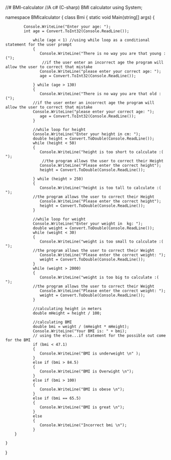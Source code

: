 //# BMI-calculator
//A c# (C-sharp) BMI calculator
using System;

namespace BMIcalculator
{
    class Bmi
    {
        static void Main(string[] args)
        {
            
            Console.WriteLine("Enter your age: ");
            int age = Convert.ToInt32(Console.ReadLine());
            
                while (age < 1) //using while loop as a conditional statement for the user prompt
                {
                   Console.WriteLine("There is no way you are that young :(");
                    //if the user enter an incorrect age the program will allow the user to correct that mistake 
                   Console.WriteLine("please enter your correct age: ");
                   age = Convert.ToInt32(Console.ReadLine());

                } while (age > 130)
                {
                   Console.WriteLine("There is no way you are that old :(");
                //if the user enter an incorrect age the program will allow the user to correct that mistake 
                Console.WriteLine("please enter your correct age: ");
                   age = Convert.ToInt32(Console.ReadLine());
                }

                //while loop for height
                Console.WriteLine("Enter your height in cm: ");
                double height = Convert.ToDouble(Console.ReadLine());
                while (height < 50)
                {
                   Console.WriteLine("height is too short to calculate :( ");
                    //the program allows the user to correct their Height
                   Console.WriteLine("Please enter the correct height");
                   height = Convert.ToDouble(Console.ReadLine());

                } while (height > 250)
                {
                   Console.WriteLine("height is too tall to calculate :( ");
                //the program allows the user to correct their Height
                   Console.WriteLine("Please enter the correct height");
                   height = Convert.ToDouble(Console.ReadLine());
                }

                //while loop for weight
                Console.WriteLine("Enter your weight in  kg: ");
                double weight = Convert.ToDouble(Console.ReadLine());
                while (weight < 30)
                {
                   Console.WriteLine("weight is too small to calculate :( ");
                //the program allows the user to correct their Weight
                   Console.WriteLine("Please enter the correct weight: ");
                   weight = Convert.ToDouble(Console.ReadLine());
                }
                while (weight > 2000)
                {
                   Console.WriteLine("weight is too big to calculate :( ");
                //the program allows the user to correct their Weight
                   Console.WriteLine("Please enter the correct weight: ");
                   weight = Convert.ToDouble(Console.ReadLine());
                }

                //calculating height in meters
                double mHeight = height / 100;

                //calculating BMI
                double bmi = weight / (mHeight * mHeight);
                Console.WriteLine("Your BMI is: " + bmi);
                // using the else...if statement for the possible out come for the BMI
                if (bmi < 47.1)
                {
                   Console.WriteLine("BMI is underweight \n" );
                }
                else if (bmi > 84.5)
                {
                   Console.WriteLine("BMI is Overwight \n");
                }
                else if (bmi > 100)
                {
                   Console.WriteLine("BMI is obese \n");
                }
                else if (bmi == 65.5)
                {
                   Console.WriteLine("BMI is great \n");
                }
                else
                {
                   Console.WriteLine("Incorrect bmi \n");
                }     
        }

    }    
}
